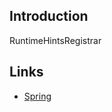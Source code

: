 ## Introduction



RuntimeHintsRegistrar



## Links

- [Spring](/docs/CS/Framework/Spring/Spring.md)